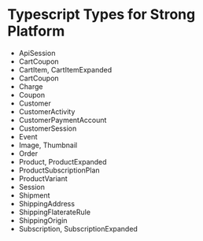 # Typescript Types for Strong Platform

- ApiSession
- CartCoupon
- CartItem, CartItemExpanded
- CartCoupon
- Charge
- Coupon
- Customer
- CustomerActivity
- CustomerPaymentAccount
- CustomerSession
- Event
- Image, Thumbnail
- Order
- Product, ProductExpanded
- ProductSubscriptionPlan
- ProductVariant
- Session
- Shipment
- ShippingAddress
- ShippingFlaterateRule
- ShippingOrigin
- Subscription, SubscriptionExpanded
